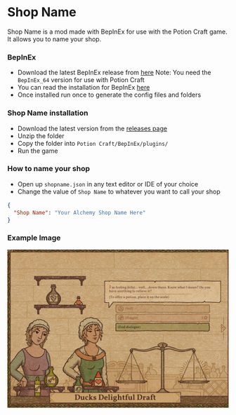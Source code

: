 # Shop Name
Shop Name is a mod made with BepInEx for use with the Potion Craft game. It allows you to name your shop.

### BepInEx
- Download the latest BepInEx release from [here](https://github.com/BepInEx/BepInEx/releases)
Note: You need the `BepInEx_64` version for use with Potion Craft
- You can read the installation for BepInEx [here](https://docs.bepinex.dev/articles/user_guide/installation/index.html)
- Once installed run once to generate the config files and folders

### Shop Name installation
- Download the latest version from the [releases page](https://github.com/MattDeDuck/ShopName/releases)
- Unzip the folder
- Copy the folder into `Potion Craft/BepInEx/plugins/`
- Run the game

### How to name your shop
- Open up `shopname.json` in any text editor or IDE of your choice
- Change the value of `Shop Name` to whatever you want to call your shop

```json
{
  "Shop Name": "Your Alchemy Shop Name Here"
}

```

### Example Image
![Shop Name](https://github.com/MattDeDuck/ShopName/blob/master/images/screen1.png?raw=true)